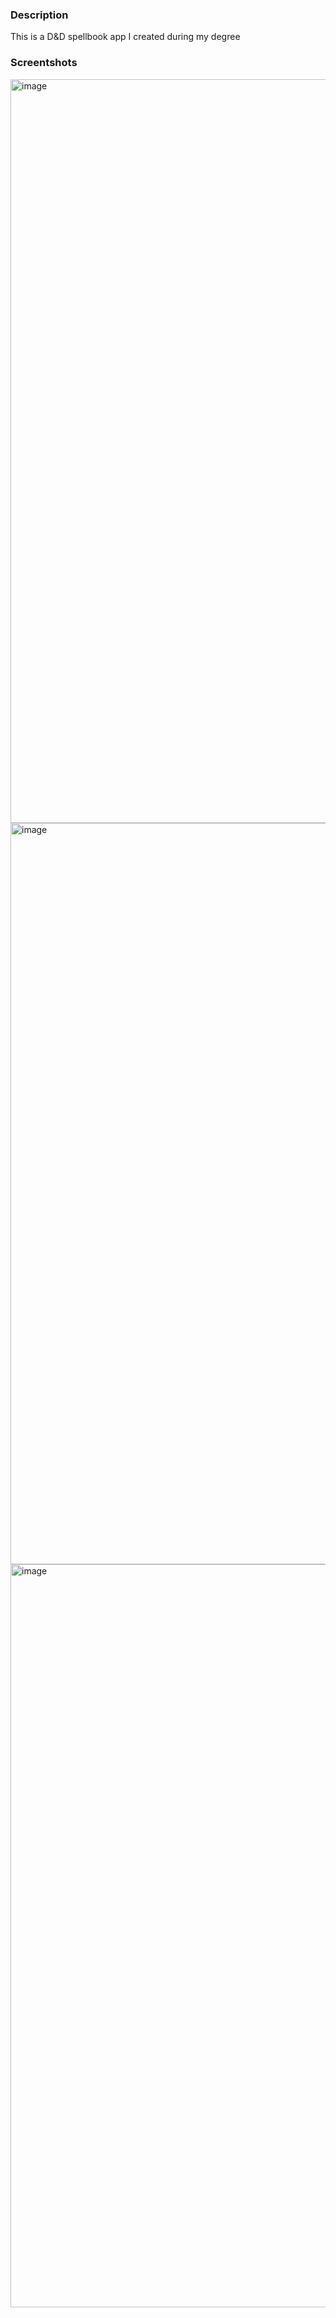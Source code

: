 ### Description 
This is a D&D spellbook app I created during my degree

### Screentshots
<img width="547" height="1190" alt="image" src="https://github.com/user-attachments/assets/cb11eb37-c758-4272-a37c-6a02f66cffd6" />
<img width="559" height="1186" alt="image" src="https://github.com/user-attachments/assets/ef7e325c-672d-479e-870f-4568cd6813d8" />
<img width="550" height="1189" alt="image" src="https://github.com/user-attachments/assets/fa04267d-9c72-4d27-901f-8bd3d4a54b29" />
